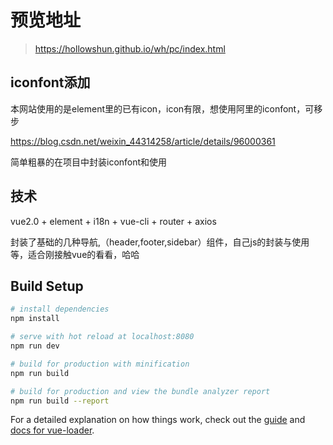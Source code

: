 # 预览地址

> https://hollowshun.github.io/wh/pc/index.html

## iconfont添加

本网站使用的是element里的已有icon，icon有限，想使用阿里的iconfont，可移步

https://blog.csdn.net/weixin_44314258/article/details/96000361

简单粗暴的在项目中封装iconfont和使用

## 技术
vue2.0 + element + i18n + vue-cli + router + axios

封装了基础的几种导航,（header,footer,sidebar）组件，自己js的封装与使用等，适合刚接触vue的看看，哈哈

## Build Setup

``` bash
# install dependencies
npm install

# serve with hot reload at localhost:8080
npm run dev

# build for production with minification
npm run build

# build for production and view the bundle analyzer report
npm run build --report
```

For a detailed explanation on how things work, check out the [guide](http://vuejs-templates.github.io/webpack/) and [docs for vue-loader](http://vuejs.github.io/vue-loader).
